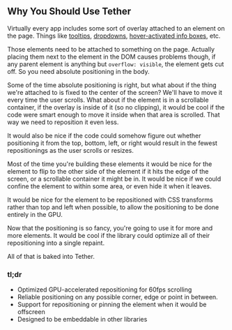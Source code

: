 ﻿## Why You Should Use Tether

Virtually every app includes some sort of overlay attached to an element on the page.
Things like [tooltips](http://github.hubspot.com/tooltip/docs/welcome),
[dropdowns](http://github.hubspot.com/select/docs/welcome), [hover-activated info boxes](http://github.hubspot.com/drop/docs/welcome), etc.

Those elements need to be attached to something on the page.  Actually placing them next to
the element in the DOM causes problems though, if any parent element is anything
but `overflow: visible`, the element gets cut off.  So you need absolute positioning
in the body.

Some of the time absolute positioning is right, but what about if the thing we're
attached to is fixed to the center of the screen?  We'll have to move it every
time the user scrolls.  What about if the element is in a scrollable container,
if the overlay is inside of it (so no clipping), it would be cool if the code
were smart enough to move it inside when that area is scrolled.  That way we
need to reposition it even less.

It would also be nice if the code could somehow figure out whether positioning it
from the top, bottom, left, or right would result in the fewest repositionings
as the user scrolls or resizes.

Most of the time you're building these elements it would be nice for the element to
flip to the other side of the element if it hits the edge of the screen, or a scrollable
container it might be in.  It would be nice if we could confine the element
to within some area, or even hide it when it leaves.

It would be nice for the element to be repositioned with CSS transforms
rather than top and left when possible, to allow the positioning to be done entirely
in the GPU.

Now that the positioning is so fancy, you're going to use it for more and more
elements.  It would be cool if the library could optimize all of their repositioning
into a single repaint.

All of that is baked into Tether.

### tl;dr

- Optimized GPU-accelerated repositioning for 60fps scrolling
- Reliable positioning on any possible corner, edge or point in between.
- Support for repositioning or pinning the element when it would be offscreen
- Designed to be embeddable in other libraries
